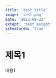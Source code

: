 ```yaml
---
title: 'test title'
image: 'test.png'
date: '2023-08-22'
except: 'test except'
isFeatured: 'true'
---
```

# 제목1

내용1